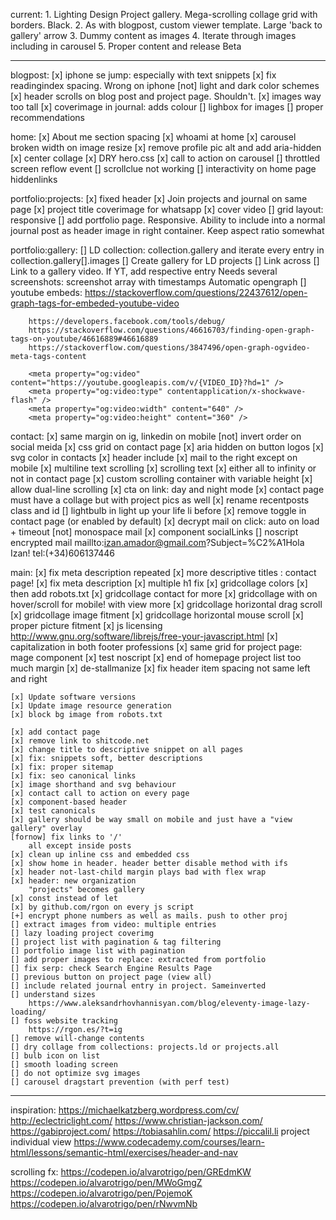current:
	1. Lighting Design Project gallery. Mega-scrolling collage grid with borders. Black.
	2. As with blogpost, custom viewer template. Large 'back to gallery' arrow
    3. Dummy content as images
    4. Iterate through images including in carousel
    5. Proper content and release Beta

----------
blogpost:
	[x] iphone se jump: especially with text snippets
	[x] fix readingindex spacing. Wrong on iphone
	[not] light and dark color schemes
	[x] header scrolls on blog post and project page. Shouldn't.
	[x] images way too tall
	[x] coverimage in journal: adds colour
	[] lighbox for images
	[] proper recommendations
	
home:
	[x] About me section spacing
	[x] whoami at home
	[x] carousel broken width on image resize
	[x] remove profile pic alt and add aria-hidden
	[x] center collage
	[x] DRY hero.css
	[x] call to action on carousel
	[] throttled screen reflow event
	[] scrollclue not working
	[] interactivity on home page hiddenlinks

portfolio:projects:
	[x] fixed header
	[x] Join projects and journal on same page
	[x] project title coverimage for whatsapp
	[x] cover video
	[] grid layout: responsive
	[] add portfolio page. Responsive. Ability to include into a normal journal post as header
		image in right container. Keep aspect ratio somewhat
	
portfolio:gallery:
	[] LD collection: collection.gallery 
		and iterate every entry in collection.gallery[].images
	[] Create gallery for LD projects
	[] Link across
	[] Link to a gallery video. 
		If YT, add respective entry
		Needs several screenshots: screenshot array with timestamps
		Automatic opengraph
	[] youtube embeds: 
		https://stackoverflow.com/questions/22437612/open-graph-tags-for-embeded-youtube-video
		
		https://developers.facebook.com/tools/debug/
		https://stackoverflow.com/questions/46616703/finding-open-graph-tags-on-youtube/46616889#46616889
		https://stackoverflow.com/questions/3847496/open-graph-ogvideo-meta-tags-content
		
		<meta property="og:video" content="https://youtube.googleapis.com/v/{VIDEO_ID}?hd=1" />
		<meta property="og:video:type" contentapplication/x-shockwave-flash" />
		<meta property="og:video:width" content="640" />
		<meta property="og:video:height" content="360" />
contact:
	[x] same margin on ig, linkedin on mobile
	[not] invert order on social meida
	[x] css grid on contact page
	[x] aria hidden on button logos
	[x] svg color in contacts
	[x] header include
	[x] mail to the right except on mobile
	[x] multiline text scrolling
	[x] scrolling text
	[x] either all to infinity or not in contact page
	[x] custom scrolling container with variable height
	[x] allow dual-line scrolling
	[x] cta on link: day and night mode
	[x] contact page must have a collage but with project pics as well
	[x] rename recentposts class and id
	[] lightbulb in light up your life li before
	[x] remove toggle in contact page (or enabled by default)
	[x] decrypt mail on click: auto on load + timeout
	[not] monospace mail
	[x] component socialLinks
	[] noscript encrypted mail
		maillto:izan.amador@gmail.com?Subject=%C2%A1Hola Izan!
		tel:(+34)606137446

main:
	[x] fix meta description repeated
	[x] more descriptive titles : contact page!
	[x] fix meta description
	[x] multiple h1 fix
	[x] gridcollage colors
	[x] then add robots.txt
	[x] gridcollage contact for more 
	[x] gridcollage with on hover/scroll for mobile! with view more
	[x] gridcollage horizontal drag scroll
	[x] gridcollage image fitment
	[x] gridcollage horizontal mouse scroll
	[x] proper picture fitment
	[x] js licensing http://www.gnu.org/software/librejs/free-your-javascript.html
	[x] capitalization in both footer professions
	[x] same grid for project page: mage component
	[x] test noscript
	[x] end of homepage project list too much margin
	[x] de-stallmanize
	[x] fix header item spacing not same left and right
	 
	[x] Update software versions
	[x] Update image resource generation
	[x] block bg image from robots.txt

	[x] add contact page
	[x] remove link to shitcode.net
	[x] change title to descriptive snippet on all pages
	[x] fix: snippets soft, better descriptions
	[x] fix: proper sitemap
	[x] fix: seo canonical links
	[x] image shorthand and svg behaviour
	[x] contact call to action on every page
	[x] component-based header
	[x] test canonicals
	[x] gallery should be way small on mobile and just have a "view gallery" overlay
	[fornow] fix links to '/'
		all except inside posts
	[x] clean up inline css and embedded css
	[x] show home in header. header better disable method with ifs
	[x] header not-last-child margin plays bad with flex wrap
	[x] header: new organization
		"projects" becomes gallery
	[x] const instead of let	
	[x] by github.com/rgon on every js script
	[+] encrypt phone numbers as well as mails. push to other proj
	[] extract images from video: multiple entries
	[] lazy loading project coverimg
	[] project list with pagination & tag filtering
	[] portfolio image list with pagination
	[] add proper images to replace: extracted from portfolio
	[] fix serp: check Search Engine Results Page
	[] previous button on project page (view all)
	[] include related journal entry in project. Sameinverted
	[] understand sizes 
		https://www.aleksandrhovhannisyan.com/blog/eleventy-image-lazy-loading/
	[] foss website tracking
		https://rgon.es/?t=ig
	[] remove will-change contents
	[] dry collage from collections: projects.ld or projects.all
	[] bulb icon on list
	[] smooth loading screen
	[] do not optimize svg images
    [] carousel dragstart prevention (with perf test)
	
-----------------------

inspiration:
	https://michaelkatzberg.wordpress.com/cv/
	http://eclectriclight.com/
	https://www.christian-jackson.com/
	https://gabiproject.com/
	https://tobiasahlin.com/
	https://piccalil.li
	project individual view
	https://www.codecademy.com/courses/learn-html/lessons/semantic-html/exercises/header-and-nav


scrolling fx:
	https://codepen.io/alvarotrigo/pen/GREdmKW
	https://codepen.io/alvarotrigo/pen/MWoGmgZ
	https://codepen.io/alvarotrigo/pen/PojemoK
	https://codepen.io/alvarotrigo/pen/rNwvmNb

